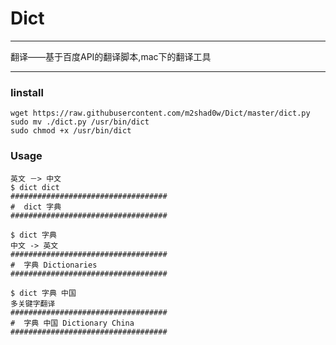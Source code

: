 # Dict
---
翻译——基于百度API的翻译脚本,mac下的翻译工具

---
### Iinstall

	wget https://raw.githubusercontent.com/m2shad0w/Dict/master/dict.py
	sudo mv ./dict.py /usr/bin/dict
	sudo chmod +x /usr/bin/dict
### Usage
	英文 －> 中文
	$ dict dict
	###################################
	#  dict 字典
	###################################
	
	$ dict 字典
	中文 -> 英文
	###################################
	#  字典 Dictionaries
	###################################
	
	$ dict 字典 中国
	多关键字翻译
	###################################
	#  字典 中国 Dictionary China
	###################################